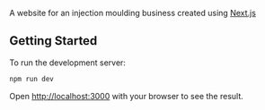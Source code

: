 A website for an injection moulding business created using [Next.js](https://nextjs.org/)
## Getting Started

To run the development server:

```bash
npm run dev

```

Open [http://localhost:3000](http://localhost:3000) with your browser to see the result.

